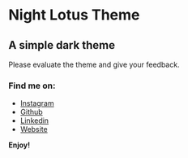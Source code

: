 # Night Lotus Theme
## A simple dark theme
Please evaluate the theme and give your feedback.

### Find me on:
* [Instagram](https://www.instagram.com/_pablo.py/)
* [Github](https://github.com/pcarvalho-dev)
* [Linkedin](https://www.linkedin.com/in/dev-carvalho/)
* [Website](https://pablocarvalho.dev.br/)

**Enjoy!**

<!-- ![alt text](https://github.com/pcarvalho-dev/purple-haze-theme/blob/main/assets/preview.png?raw=true) -->

